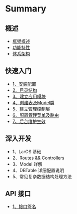 # Summary

## 概述

* [框架概述](README.md)
* [功能特性](laros-gong-neng-te-xing.md)
* [体系架构](ti-xi-jia-gou.md)

## 快速入门

* [1、安装配置](kuai-su-ru-men/13001-an-zhuang-pei-zhi.md)
* [2、目录结构](kuai-su-ru-men/23001-jian-li-ying-yong-mo-kuai.md)
* [3、建立应用模块](kuai-su-ru-men/33001-jian-li-ying-yong-mo-kuai.md)
* [4、创建表及Model类](kuai-su-ru-men/43001-chuang-jian-biao-ji-pei-zhi-zi-duan-shu-xing.md)
* [5、建立管理控制层](kuai-su-ru-men/53001-jian-li-guan-li-kong-zhi-ceng.md)
* [6、配置管理菜单及路由](kuai-su-ru-men/33001-pei-zhi-guan-li-cai-dan-ji-quan-xian.md)
* [7、后台维护生效](kuai-su-ru-men/73001-hou-tai-wei-hu-sheng-xiao.md)

## 深入开发

* 1、LarOS 基础
* 2、Routes && Controllers
* 3、Model 详解
* 4、DBTable 详细配置说明
* 5、常见复杂数据结构处理方法

## API 接口

* [1、接口签名](api-jie-kou/13001-jie-kou-qian-ming.md)

